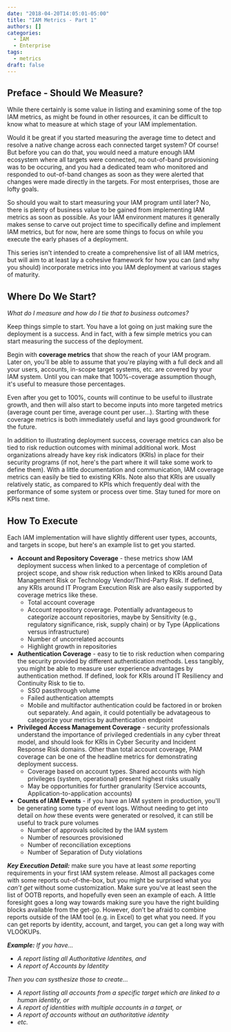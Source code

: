 ```yaml
---
date: "2018-04-20T14:05:01-05:00"
title: "IAM Metrics - Part 1"
authors: []
categories:
  - IAM
  - Enterprise
tags:
  - metrics
draft: false
---
```

## Preface - Should We Measure?

While there certainly is some value in listing and examining some of the top IAM metrics, as might be found in other resources, it can be difficult to know what to measure at which stage of your IAM implementation. 

Would it be great if you started measuring the average time to detect and resolve a native change across each connected target system? Of course! But before you can do that, you would need a mature enough IAM ecosystem where all targets were connected, no out-of-band provisioning was to be occuring, and you had a dedicated team who monitored and responded to out-of-band changes as soon as they were alerted that changes were made directly in the targets. For most enterprises, those are lofty goals.

So should you wait to start measuring your IAM program until later? No, there is plenty of business value to be gained from implementing IAM metrics as soon as possible. As your IAM environment matures it generally makes sense to carve out project time to specifically define and implement IAM metrics, but for now, here are some things to focus on while you execute the early phases of a deployment.

This series isn't intended to create a comprehensive list of all IAM metrics, but will aim to at least lay a cohesive framework for how you can (and why you should) incorporate metrics into you IAM deployment at various stages of maturity.


## Where Do We Start?
*What do I measure and how do I tie that to business outcomes?*

Keep things simple to start. You have a lot going on just making sure the deployment is a success. And in fact, with a few simple metrics you can start measuring the success of the deployment.

Begin with **coverage metrics** that show the reach of your IAM program. Later on, you'll be able to assume that you're playing with a full deck and all your users, accounts, in-scope target systems, etc. are covered by your IAM system. Until you can make that 100%-coverage assumption though, it's useful to measure those percentages.

Even after you get to 100%, counts will continue to be useful to illustrate growth, and then will also start to become inputs into more targeted metrics (average count per time, average count per user...). Starting with these coverage metrics is both immediately useful and lays good groundwork for the future.

In addition to illustrating deployment success, coverage metrics can also be tied to risk reduction outcomes with minimal additional work. Most organizations already have key risk indicators (KRIs) in place for their security programs (if not, here's the part where it will take some work to define them). With a little documentation and communication, IAM coverage metrics can easily be tied to existing KRIs. Note also that KRIs are usually relatively static, as compared to KPIs which frequently deal with the performance of some system or process over time. Stay tuned for more on KPIs next time.


## How To Execute

Each IAM implementation will have slightly different user types, accounts, and targets in scope, but here's an example list to get you started.

* **Account and Repository Coverage** - these metrics show IAM deployment success when linked to a percentage of completion of project scope, and show risk reduction when linked to KRIs around Data Management Risk or Technology Vendor/Third-Party Risk. If defined, any KRIs around IT Program Execution Risk are also easily supported by coverage metrics like these.
  - Total account coverage
  - Account repository coverage. Potentially advantageous to categorize account repositories, maybe by Sensitivity (e.g., regulatory significance, risk, supply chain) or by Type (Applications versus infrastructure)
  - Number of uncorrelated accounts
  - Highlight growth in repositories
* **Authentication Coverage** - easy to tie to risk reduction when comparing the security provided by different authentication methods. Less tangibly, you might be able to measure user experience advantages by authentication method. If defined, look for KRIs around IT Resiliency and Continuity Risk to tie to.
  - SSO passthrough volume
  - Failed authentication attempts
  - Mobile and multifactor authentication could be factored in or broken out separately. And again, it could potentially be advatageous to categorize your metrics by authentication endpoint
* **Privileged Access Management Coverage** - security professionals understand the importance of privileged credentials in any cyber threat model, and should look for KRIs in Cyber Security and Incident Response Risk domains. Other than total account coverage, PAM coverage can be one of the headline metrics for demonstrating deployment success.
  - Coverage based on account types. Shared accounts with high privileges (system, operational) present highest risks usually
  - May be opportunities for further granularity (Service accounts, Application-to-application accounts)
* **Counts of IAM Events** - if you have an IAM system in production, you'll be generating some type of event logs. Without needing to get into detail on *how* these events were generated or resolved, it can still be useful to track pure volumes
  - Number of approvals solicited by the IAM system
  - Number of resources provisioned
  - Number of reconciliation exceptions
  - Number of Separation of Duty violations

***Key Execution Detail:*** make sure you have at least *some* reporting requirements in your first IAM system release. Almost all packages come with some reports out-of-the-box, but you might be surprised what you *can’t get* without some customization. Make sure you've at least seen the list of OOTB reports, and hopefully even seen an example of each. A little foresight goes a long way towards making sure you have the right building blocks available from the get-go. However, don’t be afraid to combine reports outside of the IAM tool (e.g. in Excel) to get what you need. If you can get reports by identity, account, and target, you can get a long way with VLOOKUPs.


***Example:*** *If you have...*

+ *A report listing all Authoritative Identites, and*
+ *A report of Accounts by Identity*

*Then you can systhesize those to create...*

+ *A report listing all accounts from a specific target which are linked to a human identity, or*
+ *A report of identities with multiple accounts in a target, or*
+ *A report of accounts without an authoritative identity*
+ *etc.*
